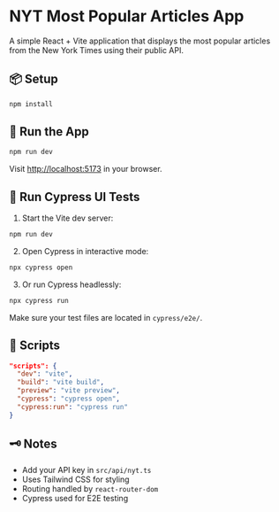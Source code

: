 # NYT Most Popular Articles App

A simple React + Vite application that displays the most popular articles from the New York Times using their public API.

## 📦 Setup

```bash
npm install
```

## 🚀 Run the App

```bash
npm run dev
```
Visit [http://localhost:5173](http://localhost:5173) in your browser.

## 🧪 Run Cypress UI Tests

1. Start the Vite dev server:

```bash
npm run dev
```

2. Open Cypress in interactive mode:

```bash
npx cypress open
```

3. Or run Cypress headlessly:

```bash
npx cypress run
```

Make sure your test files are located in `cypress/e2e/`.

## 🧰 Scripts

```json
"scripts": {
  "dev": "vite",
  "build": "vite build",
  "preview": "vite preview",
  "cypress": "cypress open",
  "cypress:run": "cypress run"
}
```

## 🗝️ Notes
- Add your API key in `src/api/nyt.ts`
- Uses Tailwind CSS for styling
- Routing handled by `react-router-dom`
- Cypress used for E2E testing